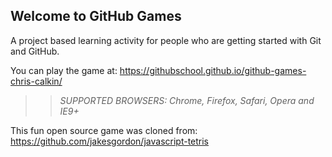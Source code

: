 ## Welcome to GitHub Games

A project based learning activity for people who are getting started with Git and GitHub.

You can play the game at: https://githubschool.github.io/github-games-chris-calkin/

>> _*SUPPORTED BROWSERS*: Chrome, Firefox, Safari, Opera and IE9+_

This fun open source game was cloned from: https://github.com/jakesgordon/javascript-tetris
